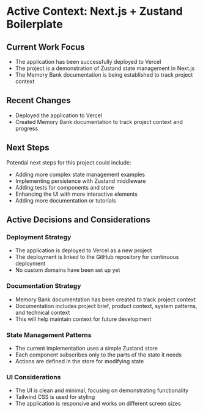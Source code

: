 # Active Context: Next.js + Zustand Boilerplate

## Current Work Focus
- The application has been successfully deployed to Vercel
- The project is a demonstration of Zustand state management in Next.js
- The Memory Bank documentation is being established to track project context

## Recent Changes
- Deployed the application to Vercel
- Created Memory Bank documentation to track project context and progress

## Next Steps
Potential next steps for this project could include:
- Adding more complex state management examples
- Implementing persistence with Zustand middleware
- Adding tests for components and store
- Enhancing the UI with more interactive elements
- Adding more documentation or tutorials

## Active Decisions and Considerations

### Deployment Strategy
- The application is deployed to Vercel as a new project
- The deployment is linked to the GitHub repository for continuous deployment
- No custom domains have been set up yet

### Documentation Strategy
- Memory Bank documentation has been created to track project context
- Documentation includes project brief, product context, system patterns, and technical context
- This will help maintain context for future development

### State Management Patterns
- The current implementation uses a simple Zustand store
- Each component subscribes only to the parts of the state it needs
- Actions are defined in the store for modifying state

### UI Considerations
- The UI is clean and minimal, focusing on demonstrating functionality
- Tailwind CSS is used for styling
- The application is responsive and works on different screen sizes
